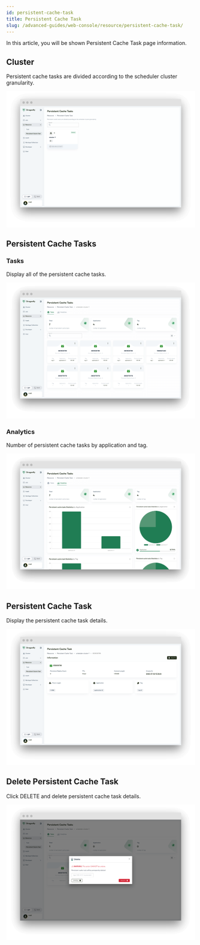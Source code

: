 ```yaml
---
id: persistent-cache-task
title: Persistent Cache Task
slug: /advanced-guides/web-console/resource/persistent-cache-task/
---
```


In this article, you will be shown Persistent Cache Task page information.

## Cluster

Persistent cache tasks are divided according to the scheduler cluster granularity.

![clusters](../../../resource/advanced-guides/web-console/resource/persistent-cache-task/clusters.png)

## Persistent Cache Tasks

### Tasks

Display all of the persistent cache tasks.

![persistent cache tasks](../../../resource/advanced-guides/web-console/resource/persistent-cache-task/persistent-cache-tasks.png)

### Analytics

Number of persistent cache tasks by application and tag.

![persistent cache task](../../../resource/advanced-guides/web-console/resource/persistent-cache-task/persistent-cache-tasks-analytics.png)

## Persistent Cache Task

Display the persistent cache task details.

![persistent cache task](../../../resource/advanced-guides/web-console/resource/persistent-cache-task/persistent-cache-task.png)

## Delete Persistent Cache Task

Click DELETE and delete persistent cache task details.

![delete persistent cache task](../../../resource/advanced-guides/web-console/resource/persistent-cache-task/delete-persistent-cache-task.png)
